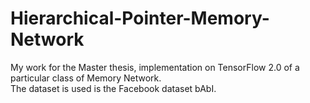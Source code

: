 # Hierarchical-Pointer-Memory-Network
My work for the Master thesis, implementation on TensorFlow 2.0 of a particular class of Memory Network.  
The dataset is used is the Facebook dataset bAbI.
